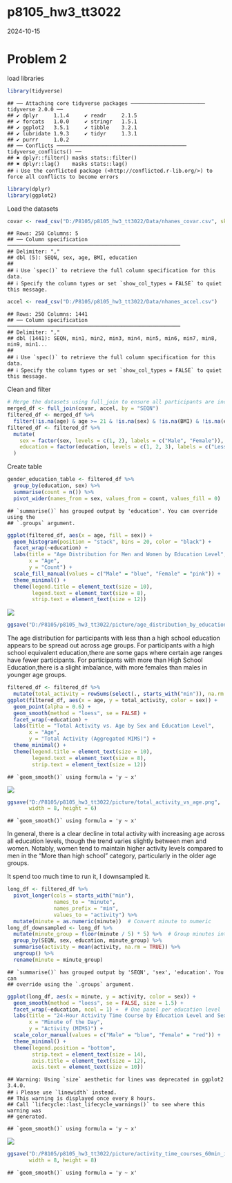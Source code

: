 p8105_hw3_tt3022
================
2024-10-15

# Problem 2

load libraries

``` r
library(tidyverse)
```

    ## ── Attaching core tidyverse packages ──────────────────────── tidyverse 2.0.0 ──
    ## ✔ dplyr     1.1.4     ✔ readr     2.1.5
    ## ✔ forcats   1.0.0     ✔ stringr   1.5.1
    ## ✔ ggplot2   3.5.1     ✔ tibble    3.2.1
    ## ✔ lubridate 1.9.3     ✔ tidyr     1.3.1
    ## ✔ purrr     1.0.2     
    ## ── Conflicts ────────────────────────────────────────── tidyverse_conflicts() ──
    ## ✖ dplyr::filter() masks stats::filter()
    ## ✖ dplyr::lag()    masks stats::lag()
    ## ℹ Use the conflicted package (<http://conflicted.r-lib.org/>) to force all conflicts to become errors

``` r
library(dplyr)
library(ggplot2)
```

Load the datasets

``` r
covar <- read_csv("D:/P8105/p8105_hw3_tt3022/Data/nhanes_covar.csv", skip = 4) 
```

    ## Rows: 250 Columns: 5
    ## ── Column specification ────────────────────────────────────────────────────────
    ## Delimiter: ","
    ## dbl (5): SEQN, sex, age, BMI, education
    ## 
    ## ℹ Use `spec()` to retrieve the full column specification for this data.
    ## ℹ Specify the column types or set `show_col_types = FALSE` to quiet this message.

``` r
accel <- read_csv("D:/P8105/p8105_hw3_tt3022/Data/nhanes_accel.csv")
```

    ## Rows: 250 Columns: 1441
    ## ── Column specification ────────────────────────────────────────────────────────
    ## Delimiter: ","
    ## dbl (1441): SEQN, min1, min2, min3, min4, min5, min6, min7, min8, min9, min1...
    ## 
    ## ℹ Use `spec()` to retrieve the full column specification for this data.
    ## ℹ Specify the column types or set `show_col_types = FALSE` to quiet this message.

Clean and filter

``` r
# Merge the datasets using full_join to ensure all participants are included
merged_df <- full_join(covar, accel, by = "SEQN")
filtered_df <- merged_df %>%
  filter(!is.na(age) & age >= 21 & !is.na(sex) & !is.na(BMI) & !is.na(education))
filtered_df <- filtered_df %>%
  mutate(
    sex = factor(sex, levels = c(1, 2), labels = c("Male", "Female")),
    education = factor(education, levels = c(1, 2, 3), labels = c("Less than high school", "High school equivalent", "More than high school"))
  )
```

Create table

``` r
gender_education_table <- filtered_df %>%
  group_by(education, sex) %>%
  summarise(count = n()) %>%
  pivot_wider(names_from = sex, values_from = count, values_fill = 0)
```

    ## `summarise()` has grouped output by 'education'. You can override using the
    ## `.groups` argument.

``` r
ggplot(filtered_df, aes(x = age, fill = sex)) +
  geom_histogram(position = "stack", bins = 20, color = "black") +
  facet_wrap(~education) +
  labs(title = "Age Distribution for Men and Women by Education Level", 
       x = "Age", 
       y = "Count") +
  scale_fill_manual(values = c("Male" = "blue", "Female" = "pink")) + 
  theme_minimal() +
  theme(legend.title = element_text(size = 10),
        legend.text = element_text(size = 8),
        strip.text = element_text(size = 12))
```

![](p8105_hw3_tt3022_files/figure-gfm/unnamed-chunk-4-1.png)<!-- -->

``` r
ggsave("D:/P8105/p8105_hw3_tt3022/picture/age_distribution_by_education.png", width = 8, height = 6)
```

The age distribution for participants with less than a high school
education appears to be spread out across age groups. For participants
with a high school equivalent education,there are some gaps where
certain age ranges have fewer participants. For participants with more
than High School Education,there is a slight imbalance, with more
females than males in younger age groups.

``` r
filtered_df <- filtered_df %>%
  mutate(total_activity = rowSums(select(., starts_with("min")), na.rm = TRUE))
ggplot(filtered_df, aes(x = age, y = total_activity, color = sex)) +
  geom_point(alpha = 0.6) +  
  geom_smooth(method = "loess", se = FALSE) +  
  facet_wrap(~education) +  
  labs(title = "Total Activity vs. Age by Sex and Education Level", 
       x = "Age", 
       y = "Total Activity (Aggregated MIMS)") +
  theme_minimal() +
  theme(legend.title = element_text(size = 10),
        legend.text = element_text(size = 8),
        strip.text = element_text(size = 12))
```

    ## `geom_smooth()` using formula = 'y ~ x'

![](p8105_hw3_tt3022_files/figure-gfm/unnamed-chunk-5-1.png)<!-- -->

``` r
ggsave("D:/P8105/p8105_hw3_tt3022/picture/total_activity_vs_age.png", 
       width = 8, height = 6)
```

    ## `geom_smooth()` using formula = 'y ~ x'

In general, there is a clear decline in total activity with increasing
age across all education levels, though the trend varies slightly
between men and women. Notably, women tend to maintain higher activity
levels compared to men in the “More than high school” category,
particularly in the older age groups.

It spend too much time to run it, I downsampled it.

``` r
long_df <- filtered_df %>%
  pivot_longer(cols = starts_with("min"), 
               names_to = "minute", 
               names_prefix = "min", 
               values_to = "activity") %>%
  mutate(minute = as.numeric(minute))  # Convert minute to numeric
long_df_downsampled <- long_df %>%
  mutate(minute_group = floor(minute / 5) * 5) %>%  # Group minutes into 5-minute intervals
  group_by(SEQN, sex, education, minute_group) %>%
  summarise(activity = mean(activity, na.rm = TRUE)) %>%
  ungroup() %>%
  rename(minute = minute_group)
```

    ## `summarise()` has grouped output by 'SEQN', 'sex', 'education'. You can
    ## override using the `.groups` argument.

``` r
ggplot(long_df, aes(x = minute, y = activity, color = sex)) +
  geom_smooth(method = "loess", se = FALSE, size = 1.5) +  
  facet_wrap(~education, ncol = 1) +  # One panel per education level
  labs(title = "24-Hour Activity Time Course by Education Level and Sex", 
       x = "Minute of the Day", 
       y = "Activity (MIMS)") +
  scale_color_manual(values = c("Male" = "blue", "Female" = "red")) +
  theme_minimal() +
  theme(legend.position = "bottom", 
        strip.text = element_text(size = 14),
        axis.title = element_text(size = 12),
        axis.text = element_text(size = 10))
```

    ## Warning: Using `size` aesthetic for lines was deprecated in ggplot2 3.4.0.
    ## ℹ Please use `linewidth` instead.
    ## This warning is displayed once every 8 hours.
    ## Call `lifecycle::last_lifecycle_warnings()` to see where this warning was
    ## generated.

    ## `geom_smooth()` using formula = 'y ~ x'

![](p8105_hw3_tt3022_files/figure-gfm/unnamed-chunk-6-1.png)<!-- -->

``` r
ggsave("D:/P8105/p8105_hw3_tt3022/picture/activity_time_courses_60min_intervals.png", 
       width = 8, height = 8)
```

    ## `geom_smooth()` using formula = 'y ~ x'
